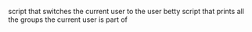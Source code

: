 script that switches the current user to the user betty
script that prints all the groups the current user is part of
